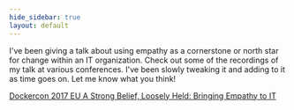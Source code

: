 ```yaml
---
hide_sidebar: true
layout: default
---
```


I've been giving a talk about using empathy as a cornerstone or north star for change within an IT organization. Check out some of the recordings of my talk at various conferences. I've been slowly tweaking it and adding to it as time goes on. Let me know what you think!

<!--more-->





[Dockercon 2017 EU A Strong Belief, Loosely Held: Bringing Empathy to IT](https://youtu.be/fDHf8desxqM?t=4)
